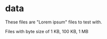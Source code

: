 # data

These files are "Lorem ipsum" files to test with.

Files with byte size of 1 KB, 100 KB, 1 MB

